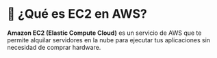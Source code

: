 # 🚀 ¿Qué es EC2 en AWS?

**Amazon EC2 (Elastic Compute Cloud)** es un servicio de AWS que te permite alquilar servidores en la nube para ejecutar tus aplicaciones sin necesidad de comprar hardware.